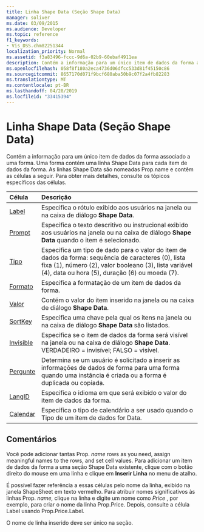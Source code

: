 ```yaml
---
title: Linha Shape Data (Seção Shape Data)
manager: soliver
ms.date: 03/09/2015
ms.audience: Developer
ms.topic: reference
f1_keywords:
- Vis_DSS.chm82251344
localization_priority: Normal
ms.assetid: f3a83496-fccc-9d6a-02b9-60ebaf4911ea
description: Contém a informação para um único item de dados da forma associado a uma forma. Uma forma contém uma linha Shape Data para cada item de dados da forma. As linhas Shape Data são nomeadas Prop.name e contêm as células a seguir. Para obter mais detalhes, consulte os tópicos específicos das células.
ms.openlocfilehash: 058f8f180a2eca4736d06dfcc533d81f45150c86
ms.sourcegitcommit: 8657170d071f9bcf680aba50b9c07f2a4fb82283
ms.translationtype: MT
ms.contentlocale: pt-BR
ms.lasthandoff: 04/28/2019
ms.locfileid: "33415394"
---
```

# <a name="shape-data-row-shape-data-section"></a>Linha Shape Data (Seção Shape Data)

Contém a informação para um único item de dados da forma associado a uma forma. Uma forma contém uma linha Shape Data para cada item de dados da forma. As linhas Shape Data são nomeadas Prop.name e contêm as células a seguir. Para obter mais detalhes, consulte os tópicos específicos das células.
  
|**Célula**|**Descrição**|
|:-----|:-----|
|[Label](label-cell-shape-data-section.md) <br/> |Especifica o rótulo exibido aos usuários na janela ou na caixa de diálogo **Shape Data**.  <br/> |
|[Prompt](prompt-cell-shape-data-section.md) <br/> |Especifica o texto descritivo ou instrucional exibido aos usuários na janela ou na caixa de diálogo **Shape Data** quando o item é selecionado.  <br/> |
|[Tipo](type-cell-shape-data-section.md) <br/> |Especifica um tipo de dado para o valor do item de dados da forma: sequência de caracteres (0), lista fixa (1), número (2), valor booleano (3), lista variável (4), data ou hora (5), duração (6) ou moeda (7).  <br/> |
|[Formato](format-cell-shape-data-section.md) <br/> |Especifica a formatação de um item de dados da forma.  <br/> |
|[Valor](value-cell-shape-data-section.md) <br/> |Contém o valor do item inserido na janela ou na caixa de diálogo **Shape Data**.  <br/> |
|[SortKey](sortkey-cell-shape-data-section.md) <br/> |Especifica uma chave pela qual os itens na janela ou na caixa de diálogo **Shape Data** são listados.  <br/> |
|[Invisible](invisible-cell-shape-data-section.md) <br/> |Especifica se o item de dados da forma será visível na janela ou na caixa de diálogo **Shape Data**. VERDADEIRO = invisível; FALSO = visível.  <br/> |
|[Pergunte](ask-cell-shape-data-section.md) <br/> |Determina se um usuário é solicitado a inserir as informações de dados de forma para uma forma quando uma instância é criada ou a forma é duplicada ou copiada.  <br/> |
|[LangID](langid-cell-shape-data-section.md) <br/> |Especifica o idioma em que será exibido o valor do item de dados da forma.  <br/> |
|[Calendar](calendar-cell-miscellaneous-section.md) <br/> |Especifica o tipo de calendário a ser usado quando o Tipo de um item de dados for Data.  <br/> |
   
## <a name="remarks"></a>Comentários

 Você pode adicionar tantas Prop.  *name*  rows as you need, assign meaningful names to the rows, and set cell values. Para adicionar um item de dados da forma a uma seção Shape Data existente, clique com o botão direito do mouse em uma linha e clique em **Inserir Linha** no menu de atalho. 
  
É possível fazer referência a essas células pelo nome da linha, exibido na janela ShapeSheet em texto vermelho. Para atribuir nomes significativos às linhas Prop. *name,*  clique na linha e digite um nome como  *Price*  , por exemplo, para criar o nome da linha Prop.Price. Depois, consulte a célula Label usando Prop.Price.Label. 
  
O nome de linha inserido deve ser único na seção.
  


